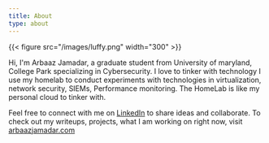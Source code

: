 ```yaml
---
title: About
type: about
---
```


{{< figure src="/images/luffy.png" width="300" >}}


Hi, I'm Arbaaz Jamadar, a graduate student from University of maryland, College Park specializing in Cybersecurity. I love to tinker with technology I use my homelab to conduct experiments with technologies in virtualization, network security, SIEMs, Performance monitoring. The HomeLab is like my personal cloud to tinker with.

Feel free to connect with me on [LinkedIn](https://www.linkedin.com/in/arbaazz/) to share ideas and collaborate. To check out my writeups, projects, what I am working on right now, visit [arbaazjamadar.com](https://arbaazjamadar.com)









